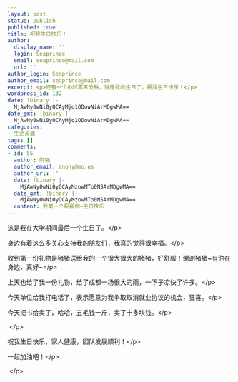 ```yaml
---
layout: post
status: publish
published: true
title: 祝我生日快乐！
author:
  display_name: ''
  login: Seaprince
  email: seaprince@mail.com
  url: ''
author_login: Seaprince
author_email: seaprince@mail.com
excerpt: <p>还有一个小时零五分钟，就是我的生日了。祝我生日快乐！</p>
wordpress_id: 132
date: !binary |-
  MjAwNy0wNi0yOCAyMjo1ODowNiArMDgwMA==
date_gmt: !binary |-
  MjAwNy0wNi0yOCAyMjo1ODowNiArMDgwMA==
categories:
- 生活点滴
tags: []
comments:
- id: 55
  author: 阿强
  author_email: anony@mo.us
  author_url: ''
  date: !binary |-
    MjAwNy0wNi0yOCAyMzowMTo0NSArMDgwMA==
  date_gmt: !binary |-
    MjAwNy0wNi0yOCAyMzowMTo0NSArMDgwMA==
  content: 我第一个祝福你~生日快乐
---
```

<p>这是我在大学期间最后一个生日了。<&#47;p></p>
<p>身边有着这么多关心支持我的朋友们，我真的觉得很幸福。<&#47;p></p>
<p>收到第一份礼物是猪猪送给我的一个很大很大的猪猪，好舒服！谢谢猪猪~有你在身边，真好~<&#47;p></p>
<p>上天也给了我一份礼物，给了成都一场很大的雨，一下子凉快了许多。<&#47;p></p>
<p>今天单位给我打电话了，表示愿意为我争取取消就业协议的机会，狂喜。<&#47;p></p>
<p>今天把书给卖了，哈哈，五毛钱一斤，卖了十多块钱。<&#47;p></p>
<p>&nbsp;<&#47;p></p>
<p>祝我生日快乐，家人健康，团队发展顺利！<&#47;p></p>
<p>一起加油吧！<&#47;p></p>
<p>&nbsp;<&#47;p></p>
